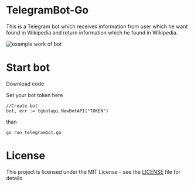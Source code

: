 # TelegramBot-Go

 This is a Telegram bot which receives information from user which he want found in Wikipedia and return information which he found in Wikipedia.

![example work of bot](https://github.com/trigun117/TelegramBot-Go/blob/master/example.jpg)
# Start bot

Download code

Set your bot token here
```
//Create bot
bot, err := tgbotapi.NewBotAPI("TOKEN")
 ```
 than
 
```
go run telegrambot.go
```

# License

This project is licensed under the MIT License - see the [LICENSE](LICENSE) file for details
